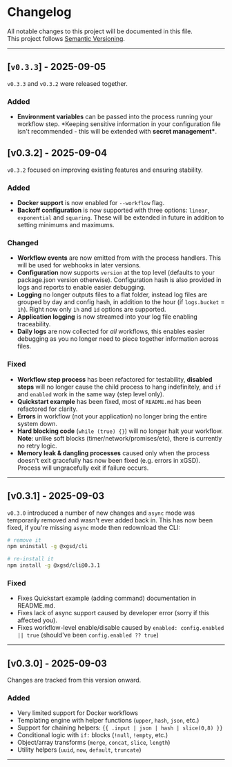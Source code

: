 # Changelog

All notable changes to this project will be documented in this file.  
This project follows [Semantic Versioning](https://semver.org/).

---

## [`v0.3.3`] - 2025-09-05

`v0.3.3` and `v0.3.2` were released together.

### Added

- **Environment variables** can be passed into the process running your workflow step. \*Keeping sensitive information in your configuration file isn't recommended - this will be extended with **secret management\***.

## [v0.3.2] - 2025-09-04

`v0.3.2` focused on improving existing features and ensuring stability.

### Added

- **Docker support** is now enabled for `--workflow` flag.
- **Backoff configuration** is now supported with three options: `linear`, `exponential` and `squaring`. These will be extended in future in addition to setting minimums and maximums.

### Changed

- **Workflow events** are now emitted from with the process handlers. This will be used for webhooks in later versions.
- **Configuration** now supports `version` at the top level (defaults to your package.json version otherwise). Configuration hash is also provided in logs and reports to enable easier debugging.
- **Logging** no longer outputs files to a flat folder, instead log files are grouped by day and config hash, in addition to the hour (if `logs.bucket` = `1h`). Right now only `1h` and `1d` options are supported.
- **Application logging** is now streamed into your log file enabling traceability.
- **Daily logs** are now collected for _all_ workflows, this enables easier debugging as you no longer need to piece together information across files.

### Fixed

- **Workflow step process** has been refactored for testability, **disabled steps** will no longer cause the child process to hang indefinitely, and `if` and `enabled` work in the same way (step level only).
- **Quickstart example** has been fixed, most of `README.md` has been refactored for clarity.
- **Errors** in workflow (not your application) no longer bring the entire system down.
- **Hard blocking code** (`while (true) {}`) will no longer halt your workflow. **Note**: unlike soft blocks (timer/network/promises/etc), there is currently no retry logic.
- **Memory leak & dangling processes** caused only when the process doesn't exit gracefully has now been fixed (e.g. errors in xGSD). Process will ungracefully exit if failure occurs.

---

## [v0.3.1] - 2025-09-03

`v0.3.0` introduced a number of new changes and `async` mode was temporarily removed and wasn't ever added back in. This has now been fixed, if you're missing `async` mode then redownload the CLI:

```bash
# remove it
npm uninstall -g @xgsd/cli

# re-install it
npm install -g @xgsd/cli@0.3.1
```

### Fixed

- Fixes Quickstart example (adding command) documentation in README.md.
- Fixes lack of async support caused by developer error (sorry if this affected you).
- Fixes workflow-level enable/disable caused by `enabled: config.enabled || true` (should've been `config.enabled ?? true`)

---

## [v0.3.0] - 2025-09-03

Changes are tracked from this version onward.

### Added

- Very limited support for Docker workflows
- Templating engine with helper functions (`upper`, `hash`, `json`, etc.)
- Support for chaining helpers: `{{ .input | json | hash | slice(0,8) }}`
- Conditional logic with `if:` blocks (`!null`, `!empty`, etc.)
- Object/array transforms (`merge`, `concat`, `slice`, `length`)
- Utility helpers (`uuid`, `now`, `default`, `truncate`)

---
